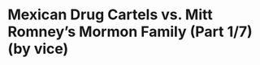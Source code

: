 <!--
id: 32275143100
link: http://tumblr.atmos.org/post/32275143100/mexican-drug-cartels-vs-mitt-romneys-mormon
slug: mexican-drug-cartels-vs-mitt-romneys-mormon
date: Tue Sep 25 2012 12:20:32 GMT-0700 (PDT)
publish: 2012-09-025
tags: 
title: Mexican Drug Cartels vs. Mitt Romney&#8217;s Mormon Family (Part 1/7) (by vice)
-->


Mexican Drug Cartels vs. Mitt Romney&#8217;s Mormon Family (Part 1/7) (by vice)
===============================================================================



